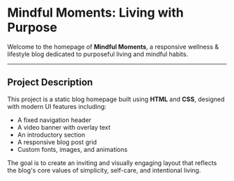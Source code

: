 # Mindful Moments: Living with Purpose

Welcome to the homepage of **Mindful Moments**, a responsive wellness & lifestyle blog dedicated to purposeful living and mindful habits.

---
## Project Description

This project is a static blog homepage built using **HTML** and **CSS**, designed with modern UI features including:

- A fixed navigation header
- A video banner with overlay text
- An introductory section
- A responsive blog post grid
- Custom fonts, images, and animations

The goal is to create an inviting and visually engaging layout that reflects the blog's core values of simplicity, self-care, and intentional living.






